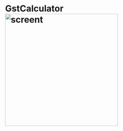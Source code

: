 # GstCalculator<img width="363" alt="screent" src="https://user-images.githubusercontent.com/34792583/222965001-7dd00420-dd92-4c41-b3fa-82b61cd449e1.png">
